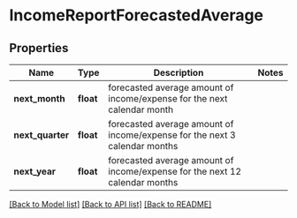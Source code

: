 # IncomeReportForecastedAverage

## Properties
Name | Type | Description | Notes
------------ | ------------- | ------------- | -------------
**next_month** | **float** | forecasted average amount of income/expense for the next calendar month | 
**next_quarter** | **float** | forecasted average amount of income/expense for the next 3 calendar months | 
**next_year** | **float** | forecasted average amount of income/expense for the next 12 calendar months | 

[[Back to Model list]](../README.md#documentation-for-models) [[Back to API list]](../README.md#documentation-for-api-endpoints) [[Back to README]](../README.md)


